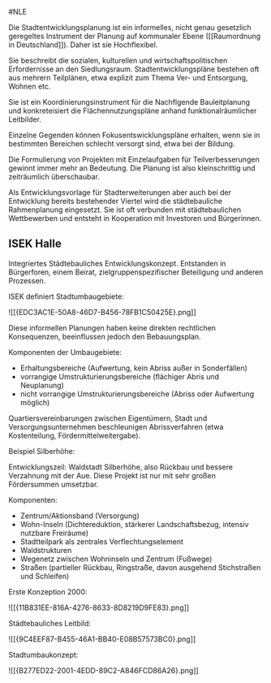 #NLE 

Die Stadtentwicklungsplanung ist ein informelles, nicht genau gesetzlich geregeltes Instrument der Planung auf kommunaler Ebene ([[Raumordnung in Deutschland]]). Daher ist sie Hochflexibel.

Sie beschreibt die sozialen, kulturellen und wirtschaftspolitischen Erfordernisse an den Siedlungsraum. Stadtentwicklungspläne bestehen oft aus mehrern Teilplänen, etwa explizit zum Thema Ver- und Entsorgung, Wohnen etc.

Sie ist ein Koordinierungsinstrument für die Nachflgende Bauleitplanung und konkreteisiert die Flächennutzungspläne anhand funktionalräumlicher Leitbilder.

Einzelne Gegenden können Fokusentswicklungspläne erhalten, wenn sie in bestimmten Bereichen schlecht versorgt sind, etwa bei der Bildung.

Die Formulierung von Projekten mit Einzelaufgaben für Teilverbesserungen gewinnt immer mehr an Bedeutung. Die Planung ist also kleinschrittig und zeiträumlich überschaubar.

Als Entwicklungsvorlage für Stadterweiterungen aber auch bei der Entwicklung bereits bestehender Viertel wird die städtebauliche Rahmenplanung eingesetzt. Sie ist oft verbunden mit städtebaulichen Wettbewerben und entsteht in Kooperation mit Investoren und Bürgerinnen.

## ISEK Halle

Integriertes Städtebauliches Entwicklungskonzept. Entstanden in Bürgerforen, einem Beirat, zielgruppenspezifischer Beteiligung und anderen Prozessen.

ISEK definiert Stadtumbaugebiete:

![[{EDC3AC1E-50A8-46D7-B456-78FB1C50425E}.png]]

Diese informellen Planungen haben keine direkten rechtlichen Konsequenzen, beeinflussen jedoch den Bebauungsplan.

Komponenten der Umbaugebiete:
- Erhaltungsbereiche (Aufwertung, kein Abriss außer in Sonderfällen)
- vorrangige Umstrukturierungsbereiche (flächiger Abris und Neuplanung)
- nicht vorrangige Umstrukturierungsbereiche (Abriss oder Aufwertung möglich)

Quartiersvereinbarungen zwischen Eigentümern, Stadt und Versorgungsunternehmen beschleunigen Abrissverfahren (etwa Kostenteilung, Fördermittelweitergabe).

Beispiel Silberhöhe:

Entwicklungszeil: Waldstadt Silberhöhe, also Rückbau und bessere Verzahnung mit der Aue. Diese Projekt ist nur mit sehr großen Fördersummen umsetzbar.

Komponenten:
- Zentrum/Aktionsband (Versorgung)
- Wohn-Inseln (Dichtereduktion, stärkerer Landschaftsbezug, intensiv nutzbare Freiräume)
- Stadtteilpark als zentrales Verflechtungselement
- Waldstrukturen
- Wegenetz zwischen Wohninseln und Zentrum (Fußwege)
- Straßen (partieller Rückbau, Ringstraße, davon ausgehend Stichstraßen und Schleifen)

Erste Konzeption 2000:

![[{11B831EE-816A-4276-8633-8D8219D9FE83}.png]]

Städtebauliches Leitbild:

![[{9C4EEF87-B455-46A1-BB40-E08B57573BC0}.png]]

Stadtumbaukonzept:

![[{B277ED22-2001-4EDD-89C2-A846FCD86A26}.png]]